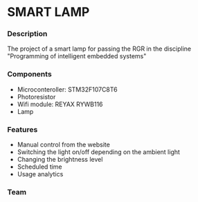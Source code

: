 # SMART LAMP
### Description
The project of a smart lamp for passing the RGR in the discipline "Programming of intelligent embedded systems"

### Components
- Microconteroller: STM32F107C8T6
- Photoresistor
- Wifi module: REYAX RYWB116
- Lamp

### Features
- Manual control from the website
- Switching the light on/off depending on the ambient light
- Changing the brightness level
- Scheduled time
- Usage analytics

### Team


